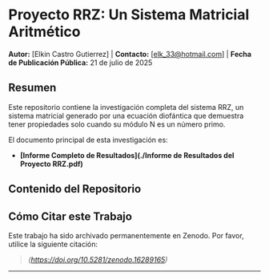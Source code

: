 # Proyecto RRZ: Un Sistema Matricial Aritmético

**Autor:** [Elkin Castro Gutierrez] | **Contacto:** [elk_33@hotmail.com] | **Fecha de Publicación Pública:** 21 de julio de 2025

## Resumen

Este repositorio contiene la investigación completa del sistema RRZ, un sistema matricial generado por una ecuación diofántica que demuestra tener propiedades solo cuando su módulo N es un número primo. 

El documento principal de esta investigación es:
* **[Informe Completo de Resultados](./Informe de Resultados del Proyecto RRZ.pdf)**



## Contenido del Repositorio



## Cómo Citar este Trabajo

Este trabajo ha sido archivado permanentemente en Zenodo. Por favor, utilice la siguiente citación:

> *(https://doi.org/10.5281/zenodo.16289165)*

---

